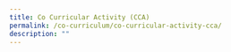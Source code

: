 ```yaml
---
title: Co Curricular Activity (CCA)
permalink: /co-curriculum/co-curricular-activity-cca/
description: ""
---
```

